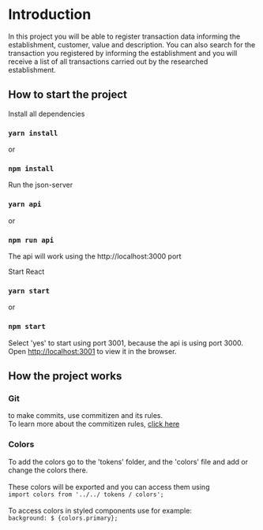# Introduction

In this project you will be able to register transaction data informing the establishment, customer, value and description. You can also search for the transaction you registered by informing the establishment and you will receive a list of all transactions carried out by the researched establishment.

## How to start the project

Install all dependencies

### `yarn install`
or
### `npm install`

Run the json-server

### `yarn api`
or
### `npm run api`

The api will work using the http://localhost:3000 port

Start React

### `yarn start`
or
### `npm start`

Select 'yes' to start using port 3001, because the api is using port 3000.<br />Open [http://localhost:3001](http://localhost:3001) to view it in the browser.

## How the project works

### Git
to make commits, use commitizen and its rules. <br />To learn more about the commitizen rules, [click here](https://github.com/commitizen/cz-cli)

### Colors
To add the colors go to the 'tokens' folder, and the 'colors' file and add or change the colors there.<br /><br />
These colors will be exported and you can access them using<br />```import colors from '../../ tokens / colors';```<br /><br />
To access colors in styled components use for example:<br /> ```background: $ {colors.primary};```<br /><br />
